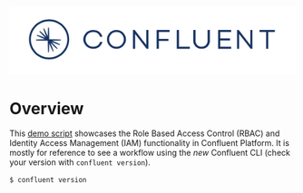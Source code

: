 ![image](../../images/confluent-logo-300-2.png)

# Overview

This [demo script](rbac.sh) showcases the Role Based Access Control (RBAC) and Identity Access Management (IAM) functionality in Confluent Platform. It is mostly for reference to see a workflow using the *new* Confluent CLI (check your version with `confluent version`).

```bash
$ confluent version
```
